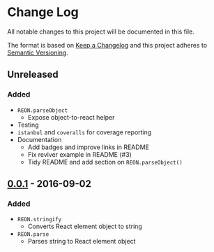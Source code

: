 # Change Log
All notable changes to this project will be documented in this file.

The format is based on [Keep a Changelog](http://keepachangelog.com)
and this project adheres to [Semantic Versioning](http://semver.org).

## Unreleased
### Added
- `REON.parseObject`
  - Expose object-to-react helper
- Testing
- `istanbul` and `coveralls` for coverage reporting
- Documentation
  - Add badges and improve links in README
  - Fix reviver example in README (#3)
  - Tidy README and add section on `REON.parseObject()`

## [0.0.1](https://github.com/remarkablemark/REON/tree/v0.0.1) - 2016-09-02
### Added
- `REON.stringify`
  - Converts React element object to string
- `REON.parse`
  - Parses string to React element object
